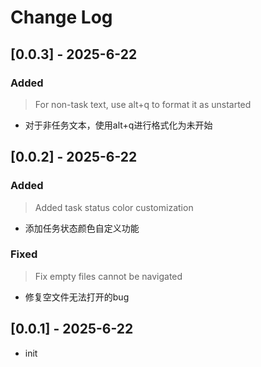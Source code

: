    # Change Log

   ## [0.0.3] - 2025-6-22
   ### Added

   > For non-task text, use alt+q to format it as unstarted

   - 对于非任务文本，使用alt+q进行格式化为未开始


   ## [0.0.2] - 2025-6-22
   ### Added

   > Added task status color customization

   - 添加任务状态颜色自定义功能

   ### Fixed
   
   > Fix empty files cannot be navigated

   - 修复空文件无法打开的bug

   ## [0.0.1] - 2025-6-22
   - init